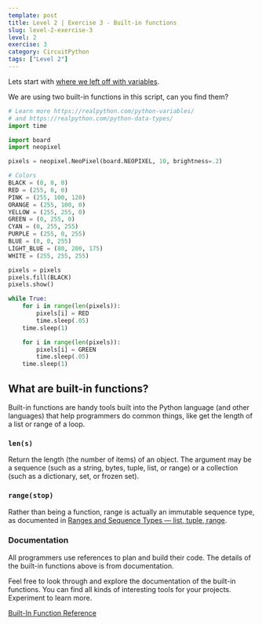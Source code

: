 ```yaml
---
template: post
title: Level 2 | Exercise 3 - Built-in functions
slug: level-2-exercise-3
level: 2
exercise: 3
category: CircuitPython
tags: ["Level 2"]
---
```


Lets start with [where we left off with variables](../L2-E1).

We are using two built-in functions in this script, can you find them?

```python
# Learn more https://realpython.com/python-variables/
# and https://realpython.com/python-data-types/
import time

import board
import neopixel

pixels = neopixel.NeoPixel(board.NEOPIXEL, 10, brightness=.2)

# Colors
BLACK = (0, 0, 0)
RED = (255, 0, 0)
PINK = (255, 100, 120)
ORANGE = (255, 100, 0)
YELLOW = (255, 255, 0)
GREEN = (0, 255, 0)
CYAN = (0, 255, 255)
PURPLE = (255, 0, 255)
BLUE = (0, 0, 255)
LIGHT_BLUE = (80, 200, 175)
WHITE = (255, 255, 255)

pixels = pixels
pixels.fill(BLACK)
pixels.show()

while True:
    for i in range(len(pixels)):
        pixels[i] = RED
        time.sleep(.05)
    time.sleep(1)

    for i in range(len(pixels)):
        pixels[i] = GREEN
        time.sleep(.05)
    time.sleep(1)

```

## What are built-in functions?

Built-in functions are handy tools built into the Python language (and other languages) that help programmers do common things, like get the length of a list or range of a loop.

### `len(s)`

Return the length (the number of items) of an object. The argument may be a sequence (such as a string, bytes, tuple, list, or range) or a collection (such as a dictionary, set, or frozen set).

### `range(stop)`

Rather than being a function, range is actually an immutable sequence type, as documented in [Ranges and Sequence Types — list, tuple, range](https://docs.python.org/3/library/stdtypes.html#range).

### Documentation

All programmers use references to plan and build their code. The details of the built-in functions above is from documentation.

Feel free to look through and explore the documentation of the built-in functions. You can find all kinds of interesting tools for your projects. Experiment to learn more.

[Built-In Function Reference](https://docs.python.org/3/library/functions.html)
